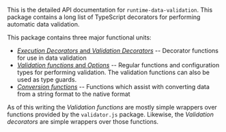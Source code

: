 This is the detailed API documentation for `runtime-data-validation`.  This package contains a long list of TypeScript decorators for performing automatic data validation.

This package contains three major functional units:

* [_Execution Decorators_ and _Validation Decorators_](./modules.html) -- Decorator functions for use in data validation
* [_Validation functions_ and _Options_](./modules/validators.html) -- Regular functions and configuration types for performing validation.  The validation functions can also be used as type guards.
* [_Conversion functions_](./modules/conversions.html) -- Functions which assist with converting data from a string format to the native format

As of this writing the _Validation functions_ are mostly simple wrappers over functions provided by the `validator.js` package.  Likewise, the _Validation decorators_ are simple wrappers over those functions.

